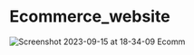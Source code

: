 # Ecommerce_website

![Screenshot 2023-09-15 at 18-34-09 Ecomm](https://github.com/Santos2175/Ecommerce_website/assets/90621488/a3b622b9-90bc-4fa8-ab2e-599bb4b75066)

